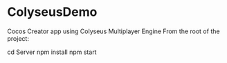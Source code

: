 # ColyseusDemo
Cocos Creator app using Colyseus Multiplayer Engine
From the root of the project:

cd Server
npm install
npm start
